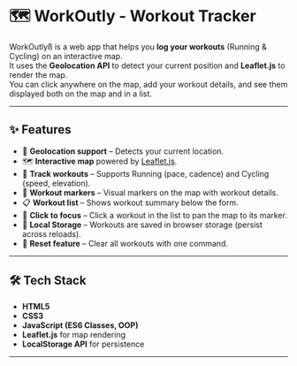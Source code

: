 # 🗺️ WorkOutly - Workout Tracker

WorkOutlyß is a web app that helps you **log your workouts** (Running & Cycling) on an interactive map.  
It uses the **Geolocation API** to detect your current position and **Leaflet.js** to render the map.  
You can click anywhere on the map, add your workout details, and see them displayed both on the map and in a list.

---

## ✨ Features

- 📍 **Geolocation support** – Detects your current location.
- 🗺️ **Interactive map** powered by [Leaflet.js](https://leafletjs.com/).
- 🏃 **Track workouts** – Supports Running (pace, cadence) and Cycling (speed, elevation).
- 📌 **Workout markers** – Visual markers on the map with workout details.
- 📋 **Workout list** – Shows workout summary below the form.
- 🔁 **Click to focus** – Click a workout in the list to pan the map to its marker.
- 💾 **Local Storage** – Workouts are saved in browser storage (persist across reloads).
- 🔄 **Reset feature** – Clear all workouts with one command.

---

## 🛠️ Tech Stack

- **HTML5**
- **CSS3**
- **JavaScript (ES6 Classes, OOP)**
- **Leaflet.js** for map rendering
- **LocalStorage API** for persistence

---
